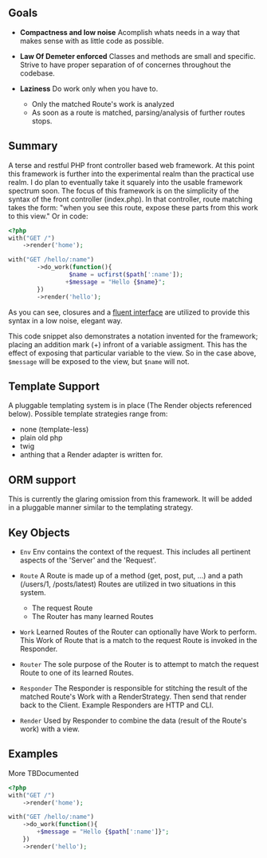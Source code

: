 ## Goals

* **Compactness and low noise**
Acomplish whats needs in a way that makes sense with as little code as possible.

* **Law Of Demeter enforced**
Classes and methods are small and specific.  Strive to have proper separation of of concernes throughout the codebase.  

* **Laziness**
Do work only when you have to.

  * Only the matched Route's work is analyzed
  * As soon as a route is matched, parsing/analysis of further routes stops.

## Summary
A terse and restful PHP front controller based web framework.
At this point this framework is further into the experimental realm than the practical use realm.  I do plan to eventually take it squarely into the usable framework spectrum soon.
The focus of this framework is on the simplicity of the syntax of the front controller (index.php).
In that controller, route matching takes the form:
    "when you see this route, expose these parts from this work to this view."
Or in code:

``` php
<?php
with("GET /")
	->render('home');

with("GET /hello/:name")
        ->do_work(function(){
                 $name = ucfirst($path[':name']);
                +$message = "Hello {$name}";
        })
        ->render('hello');
```

As you can see, closures and a [fluent interface](http://martinfowler.com/bliki/FluentInterface.html) are utilized to provide this syntax in a low noise, elegant way.

This code snippet also demonstrates a notation invented for the framework; placing an addition mark (+) infront of a variable assigment.
This has the effect of exposing that particular variable to the view.  So in the case above, `$message` will be exposed to the view, but `$name` will not.

## Template Support 
A pluggable templating system is in place (The Render objects referenced below).
Possible template strategies range from:

* none (template-less)
* plain old php
* twig
* anthing that a Render adapter is written for.

## ORM support
This is currently the glaring omission from this framework.  It will be added in a pluggable manner similar to the templating strategy.

## Key Objects

* `Env`
Env contains the context of the request.  This includes all pertinent aspects of the 'Server' and the 'Request'. 

* `Route`
A Route is made up of a method (get, post, put, ...) and a path (/users/1, /posts/latest)
Routes are utilized in two situations in this system.

  * The request Route
  * The Router has many learned Routes

* `Work`
Learned Routes of the Router can optionally have Work to perform.  This Work of Route that is a
match to the request Route is invoked in the Responder.

* `Router`
The sole purpose of the Router is to attempt to match the request Route to one of its learned Routes.

* `Responder`
The Responder is responsible for stitching the result of the matched Route's Work with a RenderStrategy.  Then
send that render back to the Client.
Example Responders are HTTP and CLI.

* `Render`
Used by Responder to combine the data (result of the Route's work) with a view.

## Examples

More TBDocumented

``` php
<?php
with("GET /")
	->render('home');

with("GET /hello/:name")
	->do_work(function(){
		+$message = "Hello {$path[':name']}";
	})
	->render('hello');
```
